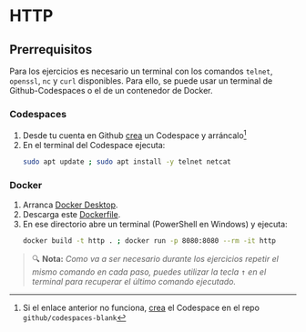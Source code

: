 # HTTP
## Prerrequisitos

Para los ejercicios es necesario un terminal con los comandos `telnet`, `openssl`, `nc` y `curl` disponibles. Para ello, se puede usar un terminal de Github-Codespaces o el de un contenedor de Docker.

### Codespaces
1. Desde tu cuenta en Github [crea](https://github.com/codespaces/new?skip_quickstart=true&machine=basicLinux32gb&repo=525552024&ref=main&geo=EuropeWest) un Codespace y arráncalo[^1]
1. En el terminal del Codespace ejecuta:
   ```bash
   sudo apt update ; sudo apt install -y telnet netcat
   ```

### Docker
1. Arranca [Docker Desktop](https://www.docker.com/products/docker-desktop/).
1. Descarga este [Dockerfile](./files/Dockerfile).
1. En ese directorio abre un terminal (PowerShell en Windows) y ejecuta:
   ```bash
   docker build -t http . ; docker run -p 8080:8080 --rm -it http
   ```

> 🔍 **Nota:** _Como va a ser necesario durante los ejercicios repetir el mismo comando en cada paso, puedes utilizar la tecla <kbd>↑</kbd> en el terminal para recuperar el último comando ejecutado._

[^1]: Si el enlace anterior no funciona, [crea](https://github.com/codespaces/new) el Codespace en el repo `github/codespaces-blank`